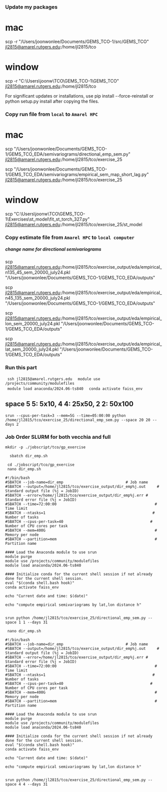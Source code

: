### Update my packages
# mac
scp -r "/Users/joonwonlee/Documents/GEMS_TCO-1/src/GEMS_TCO" jl2815@amarel.rutgers.edu:/home/jl2815/tco

# window
scp -r "C:\Users\joonw\TCO\GEMS_TCO-1\GEMS_TCO" jl2815@amarel.rutgers.edu:/home/jl2815/tco 

For significant updates or installations, use pip install --force-reinstall or python setup.py install after copying the files.

### Copy run file from ```local``` to ```Amarel HPC```
# mac
scp "/Users/joonwonlee/Documents/GEMS_TCO-1/GEMS_TCO_EDA/semivariograms/directional_emp_sem.py" jl2815@amarel.rutgers.edu:/home/jl2815/tco/exercise_25

scp "/Users/joonwonlee/Documents/GEMS_TCO-1/GEMS_TCO_EDA/semivariograms/empirical_sem_map_short_lag.py" jl2815@amarel.rutgers.edu:/home/jl2815/tco/exercise_25

# window
scp "C:\Users\joonw\TCO\GEMS_TCO-1\Exercises\st_model\fit_st_torch_327.py" jl2815@amarel.rutgers.edu:/home/jl2815/tco/exercise_25/st_model


### Copy estimate file from ```Amarel HPC``` to ```local computer```
##### change name for directional semivariograms
scp jl2815@amarel.rutgers.edu:/home/jl2815/tco/exercise_output/eda/empirical_n135_45_sem_20000_july24.pkl "/Users/joonwonlee/Documents/GEMS_TCO-1/GEMS_TCO_EDA/outputs"  

scp jl2815@amarel.rutgers.edu:/home/jl2815/tco/exercise_output/eda/empirical_n45_135_sem_20000_july24.pkl "/Users/joonwonlee/Documents/GEMS_TCO-1/GEMS_TCO_EDA/outputs" 

scp jl2815@amarel.rutgers.edu:/home/jl2815/tco/exercise_output/eda/empirical_lon_sem_20000_july24.pkl "/Users/joonwonlee/Documents/GEMS_TCO-1/GEMS_TCO_EDA/outputs"


scp jl2815@amarel.rutgers.edu:/home/jl2815/tco/exercise_output/eda/empirical_lat_sem_20000_july24.pkl "/Users/joonwonlee/Documents/GEMS_TCO-1/GEMS_TCO_EDA/outputs"






### Run this part
```  ssh jl2815@amarel.rutgers.edu  ```
```  module use /projects/community/modulefiles  ```           
```  module load anaconda/2024.06-ts840  ``` 
```  conda activate faiss_env   ```


## space 5 5: 5x10, 4 4: 25x50, 2 2: 50x100

``` srun --cpus-per-task=3 --mem=5G --time=05:00:00 python /home/jl2815/tco/exercise_25/directional_emp_sem.py --space 20 20 --days 2    ```



### Job Order SLURM for both vecchia and full
```mkdir -p ./jobscript/tco/gp_exercise```     

```   sbatch dir_emp.sh   ```


```  cd ./jobscript/tco/gp_exercise  ```                             
```  nano dir_emp.sh  ```        
 

``` 
#!/bin/bash
#SBATCH --job-name=dir_emp                            # Job name
#SBATCH --output=/home/jl2815/tco/exercise_output/dir_emp%j.out     # Standard output file (%j = JobID)
#SBATCH --error=/home/jl2815/tco/exercise_output/dir_emp%j.err # Standard error file (%j = JobID)
#SBATCH --time=72:00:00                                            # Time limit
#SBATCH --ntasks=1                                                # Number of tasks
#SBATCH --cpus-per-task=40                                       # Number of CPU cores per task
#SBATCH --mem=400G                                                 # Memory per node
#SBATCH --partition=mem                                            # Partition name

#### Load the Anaconda module to use srun 
module purge                                              
module use /projects/community/modulefiles                 
module load anaconda/2024.06-ts840 

#### Initialize conda for the current shell session if not already done for the current shell session.
eval "$(conda shell.bash hook)"
conda activate faiss_env

echo "Current date and time: $(date)"

echo "compute empirical semivariograms by lat,lon distance h"


srun python /home/jl2815/tco/exercise_25/directional_emp_sem.py --space 1 1 --days 31 

```


```  nano dir_emp.sh  ```        
 

``` 
#!/bin/bash
#SBATCH --job-name=dir_emp                            # Job name
#SBATCH --output=/home/jl2815/tco/exercise_output/dir_emp%j.out     # Standard output file (%j = JobID)
#SBATCH --error=/home/jl2815/tco/exercise_output/dir_emp%j.err # Standard error file (%j = JobID)
#SBATCH --time=72:00:00                                            # Time limit
#SBATCH --ntasks=1                                                # Number of tasks
#SBATCH --cpus-per-task=40                                       # Number of CPU cores per task
#SBATCH --mem=400G                                                 # Memory per node
#SBATCH --partition=mem                                            # Partition name

#### Load the Anaconda module to use srun 
module purge                                              
module use /projects/community/modulefiles                 
module load anaconda/2024.06-ts840 

#### Initialize conda for the current shell session if not already done for the current shell session.
eval "$(conda shell.bash hook)"
conda activate faiss_env

echo "Current date and time: $(date)"

echo "compute empirical semivariograms by lat,lon distance h"


srun python /home/jl2815/tco/exercise_25/directional_emp_sem.py --space 4 4 --days 31 

```

